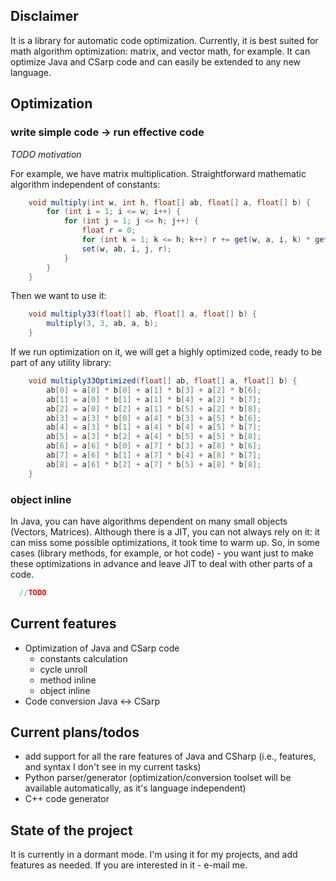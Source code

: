 ## Disclaimer
It is a library for automatic code optimization. Currently, it is best suited for math algorithm optimization: matrix, and vector math, for example. It can optimize Java and CSarp code and can easily be extended to any new language.

## Optimization
### write simple code -> run effective code

*TODO motivation*

For example, we have matrix multiplication. Straightforward mathematic algorithm independent of constants:
```java
    void multiply(int w, int h, float[] ab, float[] a, float[] b) {
        for (int i = 1; i <= w; i++) {
            for (int j = 1; j <= h; j++) {
                float r = 0;
                for (int k = 1; k <= h; k++) r += get(w, a, i, k) * get(w, b, k, j);
                set(w, ab, i, j, r);
            }
        }
    }
```
Then we want to use it:
```java
    void multiply33(float[] ab, float[] a, float[] b) {
        multiply(3, 3, ab, a, b);
    }
```
If we run optimization on it, we will get a highly optimized code, ready to be part of any utility library:
```java
    void multiply33Optimized(float[] ab, float[] a, float[] b) {
        ab[0] = a[0] * b[0] + a[1] * b[3] + a[2] * b[6];
        ab[1] = a[0] * b[1] + a[1] * b[4] + a[2] * b[7];
        ab[2] = a[0] * b[2] + a[1] * b[5] + a[2] * b[8];
        ab[3] = a[3] * b[0] + a[4] * b[3] + a[5] * b[6];
        ab[4] = a[3] * b[1] + a[4] * b[4] + a[5] * b[7];
        ab[5] = a[3] * b[2] + a[4] * b[5] + a[5] * b[8];
        ab[6] = a[6] * b[0] + a[7] * b[3] + a[8] * b[6];
        ab[7] = a[6] * b[1] + a[7] * b[4] + a[8] * b[7];
        ab[8] = a[6] * b[2] + a[7] * b[5] + a[8] * b[8];
    }
```

### object inline
In Java, you can have algorithms dependent on many small objects (Vectors, Matrices). Although there is a JIT, you can not always rely on it: it can miss some possible optimizations, it took time to warm up. So, in some cases (library methods, for example, or hot code) - you want just to make these optimizations in advance and leave JIT to deal with other parts of a code.
```java
  //TODO
```

## Current features
* Optimization of Java and CSarp code
  * constants calculation
  * cycle unroll
  * method inline
  * object inline
* Code conversion Java <-> CSarp

## Current plans/todos
- add support for all the rare features of Java and CSharp (i.e., features, and syntax I don't see in my current tasks)
- Python parser/generator (optimization/conversion toolset will be available automatically, as it's language independent)
- C++ code generator

## State of the project
It is currently in a dormant mode. I'm using it for my projects, and add features as needed. If you are interested in it - e-mail me.
